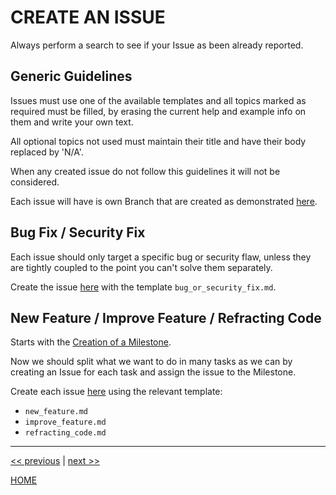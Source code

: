 # CREATE AN ISSUE

Always perform a search to see if your Issue as been already reported.


## Generic Guidelines

Issues must use one of the available templates and all topics marked as required must be filled, by erasing the current
help and example info on them and write your own text.

All optional topics not used must maintain their title and have their body replaced by 'N/A'.

When any created issue do not follow this guidelines it will not be considered.

Each issue will have is own Branch that are created as demonstrated [here](create_branches.md).


## Bug Fix / Security Fix

Each issue should only target a specific bug or security flaw, unless they are tightly coupled to the point you can't
solve them separately.

Create the issue [here](https://gitlab.com/exadra37-docker/cli-tool/fuzzy-finder/issues/new) with the template
`bug_or_security_fix.md`.


## New Feature / Improve Feature / Refracting Code

Starts with the [Creation of a Milestone](https://gitlab.com/exadra37-docker/cli-tool/fuzzy-finder/milestones/new).

Now we should split what we want to do in many tasks as we can by creating an Issue for each task and assign the issue
to the Milestone.

Create each issue [here](https://gitlab.com/exadra37-docker/cli-tool/fuzzy-finder/issues/new) using the relevant template:

* `new_feature.md`
* `improve_feature.md`
* `refracting_code.md`


---

[<< previous](https://gitlab.com/exadra37-docker/cli-tool/fuzzy-finder/blob/master/CONTRIBUTING.md) | [next >>](https://gitlab.com/exadra37-docker/cli-tool/fuzzy-finder/blob/master/docs/how-to/create_branches.md)

[HOME](https://gitlab.com/exadra37-docker/cli-tool/fuzzy-finder/blob/master/README.md)
